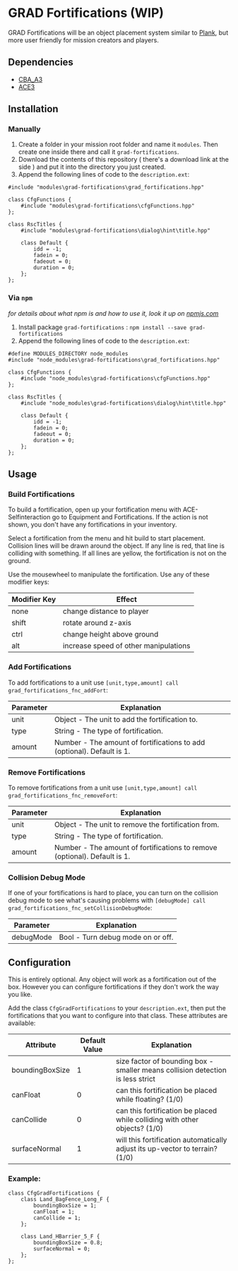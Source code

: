 # GRAD Fortifications (WIP)
GRAD Fortifications will be an object placement system similar to [Plank](https://github.com/kami-/plank), but more user friendly for mission creators and players.

## Dependencies
* [CBA_A3](https://github.com/CBATeam/CBA_A3)
* [ACE3](https://github.com/acemod/ACE3)

## Installation

### Manually
1. Create a folder in your mission root folder and name it `modules`. Then create one inside there and call it `grad-fortifications`.
2. Download the contents of this repository ( there's a download link at the side ) and put it into the directory you just created.
3. Append the following lines of code to the `description.ext`:

```sqf
#include "modules\grad-fortifications\grad_fortifications.hpp"

class CfgFunctions {
    #include "modules\grad-fortifications\cfgFunctions.hpp"
};

class RscTitles {
    #include "modules\grad-fortifications\dialog\hint\title.hpp"

    class Default {
        idd = -1;
        fadein = 0;
        fadeout = 0;
        duration = 0;
    };
};
```

### Via `npm`
_for details about what npm is and how to use it, look it up on [npmjs.com](https://www.npmjs.com/)_

1. Install package `grad-fortifications` : `npm install --save grad-fortifications`
2. Append the following lines of code to the `description.ext`:

```sqf
#define MODULES_DIRECTORY node_modules
#include "node_modules\grad-fortifications\grad_fortifications.hpp"

class CfgFunctions {
    #include "node_modules\grad-fortifications\cfgFunctions.hpp"
};

class RscTitles {
    #include "node_modules\grad-fortifications\dialog\hint\title.hpp"

    class Default {
        idd = -1;
        fadein = 0;
        fadeout = 0;
        duration = 0;
    };
};
```

## Usage
### Build Fortifications
To build a fortification, open up your fortification menu with ACE-Selfinteraction go to Equipment and Fortifications. If the action is not shown, you don't have any fortifications in your inventory.

Select a fortification from the menu and hit build to start placement. Collision lines will be drawn around the object. If any line is red, that line is colliding with something. If all lines are yellow, the fortification is not on the ground.

Use the mousewheel to manipulate the fortification. Use any of these modifier keys:

Modifier Key | Effect
-------------|--------------------------------------
none         | change distance to player
shift        | rotate around z-axis
ctrl         | change height above ground
alt          | increase speed of other manipulations

### Add Fortifications
To add fortifications to a unit use `[unit,type,amount] call grad_fortifications_fnc_addFort`:

Parameter | Explanation
----------|-----------------------------------------------------------------------
unit      | Object - The unit to add the fortification to.
type      | String - The type of fortification.
amount    | Number - The amount of fortifications to add (optional). Default is 1.

### Remove Fortifications
To remove fortifications from a unit use `[unit,type,amount] call grad_fortifications_fnc_removeFort`:

Parameter | Explanation
----------|--------------------------------------------------------------------------
unit      | Object - The unit to remove the fortification from.
type      | String - The type of fortification.
amount    | Number - The amount of fortifications to remove (optional). Default is 1.

### Collision Debug Mode
If one of your fortifications is hard to place, you can turn on the collision debug mode to see what's causing problems with `[debugMode] call grad_fortifications_fnc_setCollisionDebugMode`:

Parameter | Explanation
----------|----------------------------------
debugMode | Bool - Turn debug mode on or off.

## Configuration
This is entirely optional. Any object will work as a fortification out of the box. However you can configure fortifications if they don't work the way you like.

Add the class `CfgGradFortifications` to your `description.ext`, then put the fortifications that you want to configure into that class. These attributes are available:

Attribute       | Default Value | Explanation
----------------|---------------|-------------------------------------------------------------------------------
boundingBoxSize | 1             | size factor of bounding box - smaller means collision detection is less strict
canFloat        | 0             | can this fortification be placed while floating? (1/0)
canCollide      | 0             | can this fortification be placed while colliding with other objects? (1/0)
surfaceNormal   | 1             | will this fortification automatically adjust its up-vector to terrain? (1/0)

### Example:

```sqf
class CfgGradFortifications {
    class Land_BagFence_Long_F {
        boundingBoxSize = 1;
        canFloat = 1;
        canCollide = 1;
    };

    class Land_HBarrier_5_F {
        boundingBoxSize = 0.8;
        surfaceNormal = 0;
    };
};
```
